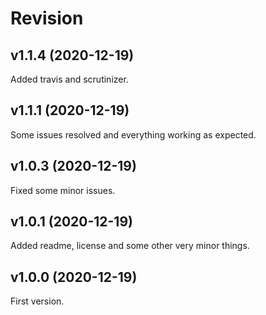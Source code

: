 Revision
=======================

v1.1.4 (2020-12-19)
-----------------------

Added travis and scrutinizer.

v1.1.1 (2020-12-19)
-----------------------

Some issues resolved and everything working as expected.

v1.0.3 (2020-12-19)
-----------------------

Fixed some minor issues.

v1.0.1 (2020-12-19)
-----------------------

Added readme, license and some other very minor things.

v1.0.0 (2020-12-19)
-----------------------

First version.
